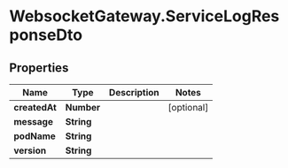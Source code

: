 # WebsocketGateway.ServiceLogResponseDto

## Properties

Name | Type | Description | Notes
------------ | ------------- | ------------- | -------------
**createdAt** | **Number** |  | [optional] 
**message** | **String** |  | 
**podName** | **String** |  | 
**version** | **String** |  | 


